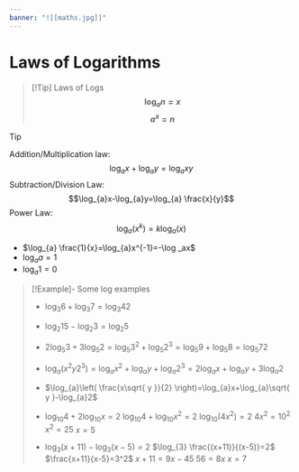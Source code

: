 ```yaml
---
banner: "![[maths.jpg]]"
---
```

# Laws of Logarithms

> [!Tip] Laws of Logs
>  **$$\log_{a}n=x$$**
>  **$$a^x=n$$**

> [!Tip]
> Addition/Multiplication law: $$\log_{a}x+\log_{a}y=\log_{a}xy$$
> Subtraction/Division Law:$$\log_{a}x-\log_{a}y=\log_{a} \frac{x}{y}$$
> Power Law: $$\log_{a}(x^k)=k\log _a(x)$$
> 
> - $\log_{a} \frac{1}{x}=\log_{a}x^{-1}=-\log _ax$
> - $\log_{a}a=1$
> - $\log_{a}1=0$

> [!Example]- Some log examples
> - $\log_{3}6+\log_{3}7=\log_{3}42$
> - $\log_{2}15-\log_{2}3=\log_{2}5$
> - $2\log_{5}3+3\log_{5}2=\log_{5}3^2+\log_{5}2^3=\log_{5}9+\log_{5}8=\log_{5}72$
> 
> - $\log _{a}(x^2y2^3)=\log_{a}x^2+\log_{a}y+\log_{a}2^3=2\log_{a}x+\log_{a}y+3\log_{a}2$
> - $\log_{a}\left( \frac{x\sqrt{ y }}{2} \right)=\log_{a}x+\log_{a}\sqrt{ y }-\log_{a}2$
> 
> - $\log_{10}4+2\log_{10}x=2$
> $\log_{10}4+\log_{10}x^2=2$
> $\log_{10}(4x^2)=2$
> $4x^2=10^2$
> $x^2=25$
> $x=5$
> 
> - $\log_{3}(x+11)-\log_{3}(x-5)=2$
> $\log_{3} \frac{(x+11)}{(x-5)}=2$
> $\frac{x+11}{x-5}=3^2$
> $x+11=9x-45$
> $56=8x$
> $x=7$
> 

